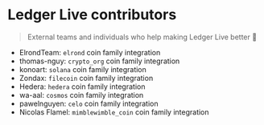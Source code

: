 # Ledger Live contributors

> External teams and individuals who help making Ledger Live better 🚀

- ElrondTeam: `elrond` coin family integration
- thomas-nguy: `crypto_org` coin family integration
- konoart: `solana` coin family integration
- Zondax: `filecoin` coin family integration
- Hedera: `hedera` coin family integration
- wa-aal: `cosmos` coin family integration
- pawelnguyen: `celo` coin family integration
- Nicolas Flamel: `mimblewimble_coin` coin family integration

